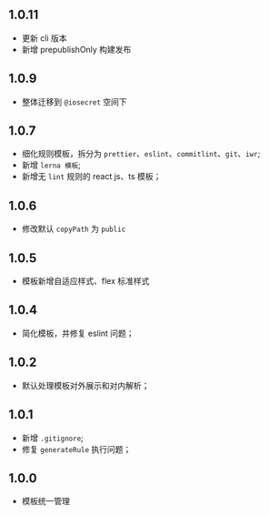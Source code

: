 ## 1.0.11

- 更新 cli 版本
- 新增 prepublishOnly 构建发布

## 1.0.9

- 整体迁移到 `@iosecret` 空间下

## 1.0.7

- 细化规则模板，拆分为 `prettier`、`eslint`、`commitlint`、`git`、`iwr`;
- 新增 `lerna 模板`;
- 新增无 `lint` 规则的 react js、ts 模板；

## 1.0.6

- 修改默认 `copyPath` 为 `public`

## 1.0.5

- 模板新增自适应样式、flex 标准样式

## 1.0.4

- 简化模板，并修复 eslint 问题；

## 1.0.2

- 默认处理模板对外展示和对内解析；

## 1.0.1

- 新增 `.gitignore`;
- 修复 `generateRule` 执行问题；

## 1.0.0

- 模板统一管理
